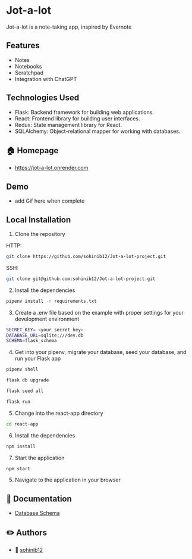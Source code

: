 # Jot-a-lot

Jot-a-lot is a note-taking app, inspired by Evernote


## Features
- Notes
- Notebooks
- Scratchpad
- Integration with ChatGPT

## Technologies Used
- Flask: Backend framework for building web applications.
- React: Frontend library for building user interfaces.
- Redux: State management library for React.
- SQLAlchemy: Object-relational mapper for working with databases.


## 🏠 Homepage
- https://jot-a-lot.onrender.com

## Demo
- add Gif here when complete

## Local Installation
1. Clone the repository

HTTP:
```bash
git clone https://github.com/sohinib12/Jot-a-lot-project.git
```
SSH:
```bash
git clone git@github.com:sohinib12/Jot-a-lot-project.git
```

2. Install the dependencies
```bash
pipenv install -r requirements.txt
```

3. Create a .env file based on the example with proper settings for your development environment
```bash
SECRET_KEY= <your secret key>
DATABASE_URL=sqlite:///dev.db
SCHEMA=flask_schema
```

4. Get into your pipenv, migrate your database, seed your database, and run your Flask app

```bash
pipenv shell
```

```bash
flask db upgrade
```

```bash
flask seed all
```

```bash
flask run
```

5. Change into the react-app directory

```bash
cd react-app
```

6. Install the dependencies
```bash
npm install
```

7. Start the application
```bash
npm start
```

5. Navigate to the application in your browser


## 📝 Documentation

- [Database Schema](https://github.com/sohinib12/Jot-a-lot-project/wiki/DB-SCHEMA)


## ✏️ Authors
- 👤 [sohinib12](https://github.com/sohinib12)

